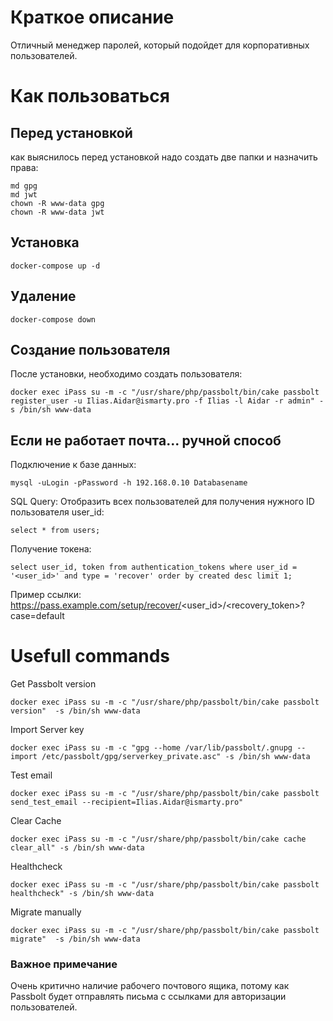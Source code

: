 # Краткое описание
Отличный менеджер паролей, который подойдет для корпоративных пользователей.


# Как пользоваться

## Перед установкой
как выяснилось перед установкой надо создать две папки и назначить права:
```
md gpg
md jwt
chown -R www-data gpg
chown -R www-data jwt
```


## Установка
```
docker-compose up -d
```

## Удаление
```
docker-compose down
```

## Создание пользователя
После установки, необходимо создать пользователя:
```
docker exec iPass su -m -c "/usr/share/php/passbolt/bin/cake passbolt register_user -u Ilias.Aidar@ismarty.pro -f Ilias -l Aidar -r admin" -s /bin/sh www-data
```

## Если не работает почта... ручной способ
Подключение к базе данных:
```
mysql -uLogin -pPassword -h 192.168.0.10 Databasename
```
SQL Query:
Отобразить всех пользователей для получения нужного ID пользователя user_id:
```
select * from users;
```

Получение токена:
```
select user_id, token from authentication_tokens where user_id = '<user_id>' and type = 'recover' order by created desc limit 1;
```

Пример ссылки:
https://pass.example.com/setup/recover/<user_id>/<recovery_token>?case=default

# Usefull commands

Get Passbolt version
```
docker exec iPass su -m -c "/usr/share/php/passbolt/bin/cake passbolt version"  -s /bin/sh www-data
```

Import Server key
```
docker exec iPass su -m -c "gpg --home /var/lib/passbolt/.gnupg --import /etc/passbolt/gpg/serverkey_private.asc" -s /bin/sh www-data
```

Test email
```
docker exec iPass su -m -c "/usr/share/php/passbolt/bin/cake passbolt send_test_email --recipient=Ilias.Aidar@ismarty.pro"
```

Clear Cache
```
docker exec iPass su -m -c "/usr/share/php/passbolt/bin/cake cache clear_all" -s /bin/sh www-data
```

Healthcheck
```
docker exec iPass su -m -c "/usr/share/php/passbolt/bin/cake passbolt healthcheck" -s /bin/sh www-data
```

Migrate manually
```
docker exec iPass su -m -c "/usr/share/php/passbolt/bin/cake passbolt migrate"  -s /bin/sh www-data
```

### Важное примечание
Очень критично наличие рабочего почтового ящика, потому как Passbolt будет отправлять письма с ссылками для авторизации пользователей.
